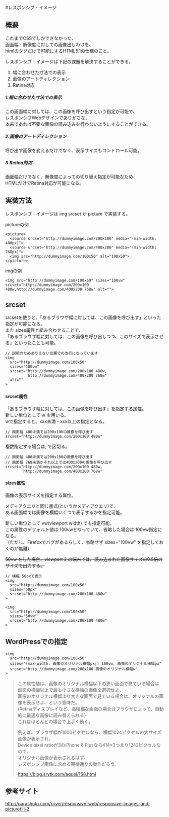 
#レスポンシブ・イメージ

## 概要
これまでCSSでしかできなかった、  
画面幅・解像度に対しての画像出しわけを、  
htmlのタグだけで可能にするHTML5.1の仕様のこと。  
  
レスポンシブ・イメージは下記の課題を解決することができる。  

1. 幅に合わせた寸法での表示
2. 画像のアートディレクション
3. Retina対応
  
##### 1.幅に合わせた寸法での表示
この画面幅に対しては、この画像を呼び出すという指定が可能で、  
レスポンシブWebデザインでありがちな、  
本来であれば不要な画像の読み込みを行わないようにすることができる。  
  
##### 2.画像のアートディレクション
呼び出す画像を変えるだけでなく、表示サイズもコントロール可能。  

##### 3.Retina対応
画面幅だけでなく、解像度によっての切り替え指定が可能なため、  
HTMLだけでRetina対応が可能になる。



## 実装方法
レスポンシブ・イメージは img srcset か picture で実装する。  
  
pictureの例
```
<picture>
  <source srcset="http://dummyimage.com/200x100" media="(min-width: 480px)">
  <source srcset="http://dummyimage.com/400x200" media="(min-width: 768px)">
  <img src="http://dummyimage.com/100x50" alt="100x50">
</picture>
```
  
imgの例
```
<img src="http://dummyimage.com/100x50" sizes="100vw" srcset="http://dummyimage.com/200x100 480w,http://dummyimage.com/400x200 768w" alt="">
```



## srcset
srcsetを使うと、「あるブラウザ幅に対しては、この画像を呼び出す」といった指定が可能になる。  
また sizes属性と組み合わせることで、  
「あるブラウザ幅に対しては、この画像を呼び出しつつ、このサイズで表示させる」といったことも可能。  

```
// 説明のためありえない位置での改行になっています
<img 
  src="http://dummyimage.com/100x50"
  sizes="100vw"
  srcset="http://dummyimage.com/200x100 480w,
          http://dummyimage.com/400x200 768w"
  alt=""
>
```

#### srcset属性
「あるブラウザ幅に対しては、この画像を呼び出す」を指定する属性。  
新しい単位として w を用いる。  
wで指定すると、xxx未満・xxx以上の指定となる。  

```
// 画面幅 480未満では200x100の画像を呼び出す
srcset="http://dummyimage.com/200x100 480w"
```

複数指定する場合は, で区切る。  

```
// 画面幅 480未満では200x100の画像を呼び出す
// 画面幅 768未満かそれ以上では400x200の画像を呼び出す
srcset="http://dummyimage.com/200x100 480w,
        http://dummyimage.com/400x200 768w"
```


#### sizes属性
画像の表示サイズを指定する属性。  
  
メディアクエリと同じ書式(というかメディアクエリ)で、  
ある画面幅では画像を横幅いくつで表示するかを指定可能。  
  
新しい単位として vw(viewport width) でも指定可能。  
この属性のデフォルト値は 100vwとなっていて、省略した場合は 100vw指定になる。  
（ただし、Firefoxでバグがあるらしく、省略せず sizes="100vw" を指定しておくのが無難）  

~~50vw をした場合、viewport 2 の端末では、読み込まれた画像サイズの0.5倍のサイズで出力する。~~

  
```
// 横幅 50pxで表示
<img 
  src="http://dummyimage.com/100x50"
  sizes="50px"
  srcset="http://dummyimage.com/200x100 480w"
>

<img 
  src="http://dummyimage.com/100x50"
  sizes="50vw"
  srcset="http://dummyimage.com/200x100 480w"
>

```



## WordPressでの指定
```
<img 
  src="http://dummyimage.com/100x50"
  sizes="(max-width: 画像のオリジナル横幅px;) 100vw, 画像のオリジナル横幅px"
  srcset="http://dummyimage.com/200x100 画像のオリジナル横幅w"
>

```
>この属性値は、画像のオリジナル横幅以下の狭い画面で見ている場合は  
>画面の横幅以上で最も小さな横幅の画像を選択せよ、  
>画像のオリジナル横幅より大きな画面で見ている場合は、オリジナルの画像を表示せよ、という意味だ。  
>(Retinaディスプレイなど、高精細な画面の場合はブラウザによって、自動的に最適な画像に読み替えられる）  
>これはほとんどの場合で上手く動く。  
>  
>例えば、ブラウザ幅が1000ピクセルなら、横幅1024ピクセルの大サイズ画像が表示され、  
>Device pixel ratioが3のiPhone 6 Plusなら414*3つまり1242ピクセルなので、  
>オリジナル画像が表示されるはず。  
>レスポンシブ画像に求める期待通りの動作だろう。  
>  
> https://blog.srytk.com/aquei/168.html




## 参考サイト
http://parashuto.com/rriver/responsive-web/responsive-images-and-picturefill-2


